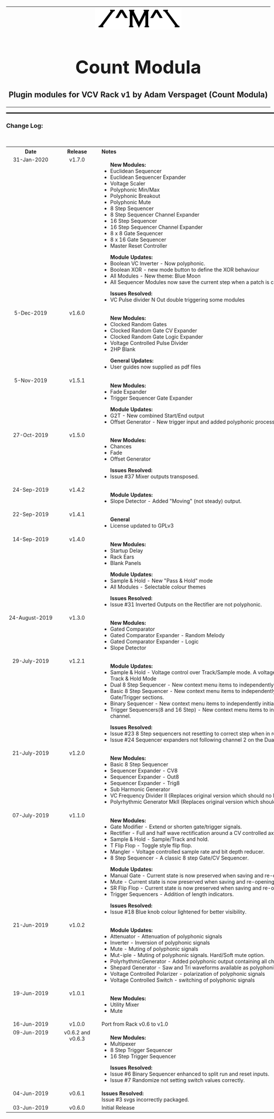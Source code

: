 <table style="width:1000px; border: 0px solid black;">
<tr style="border: 0px solid black;">
<td style="border: 0px solid black;">
<center>
<img src="./img/CountModulaLogo.png" alt="Count Modula">
<h1 style="border-bottom: 0px;font-size:50px;">Count Modula</h1>
<h2 style="border-bottom: 0px;">Plugin modules for VCV Rack v1 by Adam Verspaget (Count Modula)</h2>
</center>
</td>
</tr>
</table>
<hr style="width:1000px; border: 1px solid black;"/>
<h3>Change Log:</h3>
&nbsp;
<table style="width:1000px;">
<tr valign="top">
<th align="center" style="width:120px;">Date</th>
<th align="center">Release</th>
<th align="left">Notes</th>
</tr>

<tr valign="top">
<td align="center">31-Jan-2020</td>
<td align="center">v1.7.0</td>
<td align="left">
<ul>
<b>New Modules:</b>
<li>Euclidean Sequencer</li>
<li>Euclidean Sequencer Expander</li>
<li>Voltage Scaler</li>
<li>Polyphonic Min/Max</li>
<li>Polyphonic Breakout</li>
<li>Polyphonic Mute</li>
<li>8 Step Sequencer</li>
<li>8 Step Sequencer Channel Expander</li>
<li>16 Step Sequencer</li>
<li>16 Step Sequencer Channel Expander</li>
<li>8 x 8 Gate Sequencer</li>
<li>8 x 16 Gate Sequencer</li>
<li>Master Reset Controller</li>
</ul>
<ul>
<b>Module Updates:</b>
<li>Boolean VC Inverter - Now polyphonic.</li>
<li>Boolean XOR - new mode button to define the XOR behaviour</li>
<li>All Modules - New theme: Blue Moon</li>
<li>All Sequencer Modules now save the current step when a patch is closed.</li>
</ul>
<ul>
<b>Issues Resolved:</b>
<li>VC Pulse divider N Out double triggering some modules</li>
</ul>
</td>
</tr>

<tr valign="top">
<td align="center">5-Dec-2019</td>
<td align="center">v1.6.0</td>
<td align="left">
<ul>
<b>New Modules:</b>
<li>Clocked Random Gates</li>
<li>Clocked Random Gate CV Expander</li>
<li>Clocked Random Gate Logic Expander</li>
<li>Voltage Controlled Pulse Divider</li>
<li>2HP Blank</li>
</ul>
<ul>
<b>General Updates:</b>
<li>User guides now supplied as pdf files</li>
</ul>
</td>
</tr>

<tr valign="top">
<td align="center">5-Nov-2019</td>
<td align="center">v1.5.1</td>
<td align="left">
<ul>
<b>New Modules:</b>
<li>Fade Expander</li>
<li>Trigger Sequencer Gate Expander</li>
</ul>
<ul>
<b>Module Updates:</b>
<li>G2T - New combined Start/End output</li>
<li>Offset Generator - New trigger input and added polyphonic processing</li>
</ul>
</td>
</tr>

<tr valign="top">
<td align="center">27-Oct-2019</td>
<td align="center">v1.5.0</td>
<td align="left">
<ul>
<b>New Modules:</b>
<li>Chances</li>
<li>Fade</li>
<li>Offset Generator</li>
</ul>
<ul>
<b>Issues Resolved:</b>
<li>Issue #37 Mixer outputs transposed.</li>
</ul>
</td>
</tr>

<tr valign="top">
<td align="center">24-Sep-2019</td>
<td align="center">v1.4.2</td>
<td align="left">
<ul>
<b>Module Updates:</b>
<li>Slope Detector - Added "Moving" (not steady) output.</li>
</ul>
</td>
</tr>

<tr valign="top">
<td align="center">22-Sep-2019</td>
<td align="center">v1.4.1</td>
<td align="left">
<ul>
<b>General</b>
<li>License updated to GPLv3</li>
</ul>
</td>
</tr>

<tr valign="top">
<td align="center">14-Sep-2019</td>
<td align="center">v1.4.0</td>
<td align="left">
<ul>
<b>New Modules:</b>
<li>Startup Delay</li>
<li>Rack Ears</li>
<li>Blank Panels</>
</ul>
<ul>
<b>Module Updates:</b>
<li>Sample &amp; Hold - New "Pass &amp; Hold" mode</li>
<li>All Modules - Selectable colour themes</li>
</ul>
<ul>
<b>Issues Resolved:</b>
<li>Issue #31 Inverted Outputs on the Rectifier are not polyphonic.</li>
</ul>
</td>
</tr>

<tr valign="top">
<td align="center">24-August-2019</td>
<td align="center">v1.3.0</td>
<td align="left">
<ul>
<b>New Modules:</b>
<li>Gated Comparator</li>
<li>Gated Comparator Expander - Random Melody</li>
<li>Gated Comparator Expander - Logic</li>
<li>Slope Detector</li>
</ul>
</td>
</tr>
<tr valign="top">
<td align="center">29-July-2019</td>
<td align="center">v1.2.1</td>
<td align="left">
<ul>
<b>Module Updates:</b>
<li>Sample &amp; Hold - Voltage control over Track/Sample mode. A voltage over 2 Volts at the mode input selects Track & Hold Mode</li>
<li>Dual 8 Step Sequencer - New context menu items to independently initialize/randomize each channel.</li>
<li>Basic 8 Step Sequencer - New context menu items to independently initialize/randomize CV and Gate/Trigger sections.</li>
<li>Binary Sequencer - New context menu items to independently initialize/randomize the division mix knobs.</li>
<li>Trigger Sequencers(8 and 16 Step) - New context menu items to independently initialize/randomize each channel.</li>			
</ul>
<ul>
<b>Issues Resolved:</b>
<li>Issue #23 8 Step sequencers not resetting to correct step when in reverse direction.</li>
<li>Issue #24 Sequencer expanders not following channel 2 on the Dual 8 Step Sequencer.</li>
</ul>
</td>
</tr>	
<tr valign="top">
<td align="center">21-July-2019</td>
<td align="center">v1.2.0</td>
<td align="left">
<ul>
<b>New Modules:</b>
<li>Basic 8 Step Sequencer</li>
<li>Sequencer Expander - CV8</li>
<li>Sequencer Expander - Out8</li>
<li>Sequencer Expander - Trig8</li>
<li>Sub Harmonic Generator</li>
<li>VC Frequency Divider II (Replaces original version which should no longer be used in new patches)</li>
<li>Polyrhythmic Generator MkII (Replaces original version which should no longer be used in new patches)</li>
</ul>
</td>
</tr>
<tr valign="top">
<td align="center">07-July-2019</td>
<td align="center">v1.1.0</td>
<td align="left">
<ul>
<b>New Modules:</b><br/>
<li>Gate Modifier - Extend or shorten gate/trigger signals.</li>
<li>Rectifier - Full and half wave rectification around a CV controlled axis.</li>
<li>Sample & Hold - Sample/Track and hold.</li>
<li>T Flip Flop - Toggle style flip flop.</li>
<li>Mangler - Voltage controlled sample rate and bit depth reducer.</li>
<li>8 Step Sequencer - A classic 8 step Gate/CV Sequencer.</li>
</ul>
<ul>
<b>Module Updates:</b><br/>
<li>Manual Gate - Current state is now preserved when saving and re-opening a patch.</li>
<li>Mute - Current state is now preserved when saving and re-opening a patch.</li>
<li>SR Flip Flop - Current state is now preserved when saving and re-opening a patch.</li>
<li>Trigger Sequencers - Addition of length indicators.</li>
</ul>
<ul>
<b>Issues Resolved:</b><br/>
<li>Issue #18 Blue knob colour lightened for better visibility.</li>
</ul>
</td>
</tr>
<tr valign="top">
<td align="center">21-Jun-2019</td>
<td align="center">v1.0.2</td>
<td align="left">
<ul>
<b>Module Updates:</b><br/>
<li>Attenuator - Attenuation of polyphonic signals</li>
<li>Inverter - Inversion of polyphonic signals</li>
<li>Mute - Muting of polyphonic signals</li>
<li>Mut-iple - Muting of polyphonic signals. Hard/Soft mute option.</li>
<li>PolyrhythmicGenerator  - Added polyphonic output containing all channels</li>
<li>Shepard Generator - Saw and Tri waveforms available as polyphonic signals</li>
<li>Voltage Controlled Polarizer - polarization of polyphonic signals</li>
<li>Voltage Controlled Switch - switching of polyphonic signals</li>
</ul>
</td>
</tr>
<tr valign="top">
<td align="center">19-Jun-2019</td>
<td align="center">v1.0.1</td>
<td align="left">
<ul>
<b>New Modules:</b><br/>
<li>Utility Mixer</li>
<li>Mute</li>
</ul>
</td>
</tr>
<tr valign="top">
<td align="center">16-Jun-2019</td>
<td align="center">v1.0.0</td>
<td align="left">
Port from Rack v0.6 to v1.0
</td>
</tr>
<tr valign="top">
<td align="center">09-Jun-2019</td>
<td align="center">v0.6.2 and v0.6.3</td>
<td align="left">
<ul>
<b>New Modules:</b><br/>
<li>Multipexer</li>
<li>8 Step Trigger Sequencer</li>
<li>16 Step Trigger Sequencer</li>
</ul>
<ul>
<b>Issues Resolved:</b><br/>
<li>Issue #6 Binary Sequencer enhanced to split run and reset inputs.</li>
<li>Issue #7 Randomize not setting switch values correctly.</li>
</ul>
</td>
</tr>
<tr valign="top">
<td align="center">04-Jun-2019</td>
<td align="center">v0.6.1</td>
<td align="left">
<b>Issues Resolved:</b><br/>
Issue #3 svgs incorrectly packaged.<br/>
</td>
</tr>
<tr valign="top">
<td align="center">03-Jun-2019</td>
<td align="center">v0.6.0</td>
<td>Initial Release</td>
</tr>
</table>



